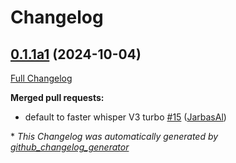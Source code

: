 # Changelog

## [0.1.1a1](https://github.com/OpenVoiceOS/ovos-stt-plugin-fasterwhisper/tree/0.1.1a1) (2024-10-04)

[Full Changelog](https://github.com/OpenVoiceOS/ovos-stt-plugin-fasterwhisper/compare/0.1.0...0.1.1a1)

**Merged pull requests:**

- default to faster whisper V3 turbo [\#15](https://github.com/OpenVoiceOS/ovos-stt-plugin-fasterwhisper/pull/15) ([JarbasAl](https://github.com/JarbasAl))



\* *This Changelog was automatically generated by [github_changelog_generator](https://github.com/github-changelog-generator/github-changelog-generator)*
